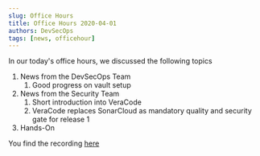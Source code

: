 ```yaml
---
slug: Office Hours
title: Office Hours 2020-04-01
authors: DevSecOps
tags: [news, officehour]
---
```


In our today's office hours, we discussed the following topics

1. News from the DevSecOps Team
   1. Good progress on vault setup
2. News from the Security Team
   1. Short introduction into VeraCode
   1. VeraCode replaces SonarCloud as mandatory quality and security gate for release 1
3. Hands-On

You find the recording [here](https://bcgcatenax.sharepoint.com/sites/CommunitiesofPractises/Shared%20Documents/Forms/AllItems.aspx?RootFolder=%2Fsites%2FCommunitiesofPractises%2FShared%20Documents%2FCX%2DCoP%20DevSecOps&FolderCTID=0x01200075F4DD2D705FA349B372CD3378FD1093)
